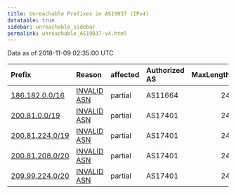 ```yaml
---
title: Unreachable Prefixes in AS19037 (IPv4)
datatable: true
sidebar: unreachable_sidebar
permalink: unreachable_AS19037-v4.html
---
```


Data as of 2018-11-09 02:35:00 UTC


<div class="datatable-begin"></div>

| Prefix                                                   | Reason                                                                                                 | affected   | Authorized AS   |   MaxLength | Anchor                                         |   unreachable /24s |
|:---------------------------------------------------------|:-------------------------------------------------------------------------------------------------------|:-----------|:----------------|------------:|:-----------------------------------------------|-------------------:|
| [186.182.0.0/16](https://stat.ripe.net/186.182.0.0/16)   | [INVALID ASN](https://rpki-validator.ripe.net/announcement-preview?asn=AS19037&prefix=186.182.0.0/16)  | partial    | AS11664         |          24 | [LACNIC](unreachable_LACNIC_RPKI_Root-v4.html) |                256 |
| [200.81.0.0/19](https://stat.ripe.net/200.81.0.0/19)     | [INVALID ASN](https://rpki-validator.ripe.net/announcement-preview?asn=AS19037&prefix=200.81.0.0/19)   | partial    | AS17401         |          24 | [LACNIC](unreachable_LACNIC_RPKI_Root-v4.html) |                 32 |
| [200.81.224.0/19](https://stat.ripe.net/200.81.224.0/19) | [INVALID ASN](https://rpki-validator.ripe.net/announcement-preview?asn=AS19037&prefix=200.81.224.0/19) | partial    | AS17401         |          24 | [LACNIC](unreachable_LACNIC_RPKI_Root-v4.html) |                 32 |
| [200.81.208.0/20](https://stat.ripe.net/200.81.208.0/20) | [INVALID ASN](https://rpki-validator.ripe.net/announcement-preview?asn=AS19037&prefix=200.81.208.0/20) | partial    | AS17401         |          24 | [LACNIC](unreachable_LACNIC_RPKI_Root-v4.html) |                 16 |
| [209.99.224.0/20](https://stat.ripe.net/209.99.224.0/20) | [INVALID ASN](https://rpki-validator.ripe.net/announcement-preview?asn=AS19037&prefix=209.99.224.0/20) | partial    | AS17401         |          24 | [LACNIC](unreachable_LACNIC_RPKI_Root-v4.html) |                 16 |

<div class="datatable-end"></div>